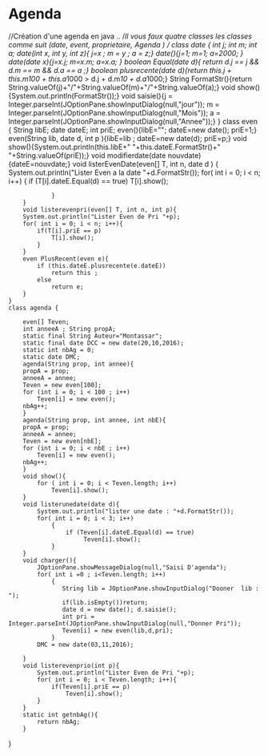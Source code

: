 # Agenda
//Création d'une agenda en java ..
/*Il vous faux quatre classes 
les classes comme suit (date, event, proprietaire, Agenda )
*/
class date {
        int j; int m; int a;
        date(int x, int y, int z){ j=x ; m = y ; a = z;}
        date(){j=1; m=1; a=2000; }       
        date(date x){j=x.j; m=x.m; a=x.a; }
        boolean Equal(date d){ return d.j == j && d.m == m && d.a == a ;}
        boolean plusrecente(date d){return this.j + this.m*100 + this.a*1000 > d.j + d.m*10 + d.a*1000;}
        String FormatStr(){return String.valueOf(j)+"/"+String.valueOf(m)+"/"+String.valueOf(a);}
        void show(){System.out.println(FormatStr());}
        void saisie(){j = Integer.parseInt(JOptionPane.showInputDialog(null,"jour"));
                       m = Integer.parseInt(JOptionPane.showInputDialog(null,"Mois"));
                        a = Integer.parseInt(JOptionPane.showInputDialog(null,"Annee"));}
}
class even {
        String libE; date dateE; int priE;
        even(){libE=""; dateE=new date(); priE=1;}
        even(String lib, date d, int p ){libE=lib ; dateE=new date(d); priE=p;}
        void show(){System.out.println(this.libE+" "+this.dateE.FormatStr()+" "+String.valueOf(priE));}
        void modifierdate(date nouvdate){dateE=nouvdate;} 
        void listerEvenDate(even[] T, int n, date d ) {
            System.out.println("Lister Even a la date "+d.FormatStr()); 
            for( int i = 0; i < n; i++)
            {
                if (T[i].dateE.Equal(d) == true)
                    T[i].show();
        
                }
        }
        void listerevenpri(even[] T, int n, int p){
        System.out.println("Lister Even de Pri "+p);
        for( int i = 0; i < n; i++){
            if(T[i].priE == p)
                T[i].show();
            }
        }
        even PlusRecent(even e){
            if (this.dateE.plusrecente(e.dateE))
                return this ;
            else 
                return e;
        }
    }
    class agenda {
        
        even[] Teven;
        int anneeA ; String propA;
        static final String Auteur="Montassar";
        static final date DCC = new date(20,10,2016);
        static int nbAg = 0;
        static date DMC;
        agenda(String prop, int annee){
        propA = prop;
        anneeA = annee;
        Teven = new even[100];
        for (int i = 0; i < 100 ; i++)
            Teven[i] = new even();                       
        nbAg++;        
        }
        agenda(String prop, int annee, int nbE){
        propA = prop;
        anneeA = annee;
        Teven = new even[nbE];
        for (int i = 0; i < nbE ; i++)
            Teven[i] = new even();                       
        nbAg++;        
        }
        void show(){            
            for ( int i = 0; i < Teven.length; i++)
                Teven[i].show();    
        }        
        void listerunedate(date d){
            System.out.println("lister une date : "+d.FormatStr());
            for( int i = 0; i < 3; i++)
                {
                    if (Teven[i].dateE.Equal(d) == true)
                         Teven[i].show();        
                }
        }
        void charger(){
            JOptionPane.showMessageDialog(null,"Saisi D'agenda");
            for( int i =0 ; i<Teven.length; i++)
                {
                   String lib = JOptionPane.showInputDialog("Dooner  lib : ");
                   if(lib.isEmpty())return;
                   date d = new date(); d.saisie();
                   int pri = Integer.parseInt(JOptionPane.showInputDialog(null,"Donner Pri"));
                   Teven[i] = new even(lib,d,pri); 
                }
            DMC = new date(03,11,2016);
            
        }
        void listerevenprio(int p){
            System.out.println("Lister Even de Pri "+p);
            for( int i = 0; i < Teven.length; i++){
                if(Teven[i].priE == p)
                    Teven[i].show();
            }
        }
        static int getnbAg(){
            return nbAg;
        }
        
}
